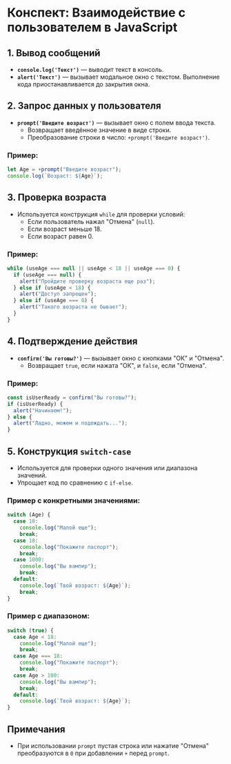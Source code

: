 # Конспект: Взаимодействие с пользователем в JavaScript

## 1. Вывод сообщений

- **`console.log('Текст')`** — выводит текст в консоль.
- **`alert('Текст')`** — вызывает модальное окно с текстом. Выполнение кода приостанавливается до закрытия окна.

## 2. Запрос данных у пользователя

- **`prompt('Введите возраст')`** — вызывает окно с полем ввода текста.
  - Возвращает введённое значение в виде строки.
  - Преобразование строки в число: `+prompt('Введите возраст')`.

### Пример:

```javascript
let Age = +prompt("Введите возраст");
console.log(`Возраст: ${Age}`);
```

## 3. Проверка возраста

- Используется конструкция `while` для проверки условий:
  - Если пользователь нажал "Отмена" (`null`).
  - Если возраст меньше 18.
  - Если возраст равен 0.

### Пример:

```javascript
while (useAge === null || useAge < 18 || useAge === 0) {
  if (useAge === null) {
    alert("Пройдите проверку возраста еще раз");
  } else if (useAge < 18) {
    alert("Доступ запрещен");
  } else if (useAge === 0) {
    alert("Такого возраста не бывает");
  }
}
```

## 4. Подтверждение действия

- **`confirm('Вы готовы?')`** — вызывает окно с кнопками "ОК" и "Отмена".
  - Возвращает `true`, если нажата "ОК", и `false`, если "Отмена".

### Пример:

```javascript
const isUserReady = confirm("Вы готовы?");
if (isUserReady) {
  alert("Начинаем!");
} else {
  alert("Ладно, можем и подождать...");
}
```

## 5. Конструкция `switch-case`

- Используется для проверки одного значения или диапазона значений.
- Упрощает код по сравнению с `if-else`.

### Пример с конкретными значениями:

```javascript
switch (Age) {
  case 10:
    console.log("Малой еще");
    break;
  case 18:
    console.log("Покажите паспорт");
    break;
  case 1000:
    console.log("Вы вампир");
    break;
  default:
    console.log(`Твой возраст: ${Age}`);
    break;
}
```

### Пример с диапазоном:

```javascript
switch (true) {
  case Age < 18:
    console.log("Малой еще");
    break;
  case Age === 18:
    console.log("Покажите паспорт");
    break;
  case Age > 100:
    console.log("Вы вампир");
    break;
  default:
    console.log(`Твой возраст: ${Age}`);
}
```

## Примечания

- При использовании `prompt` пустая строка или нажатие "Отмена" преобразуются в `0` при добавлении `+` перед `prompt`.
